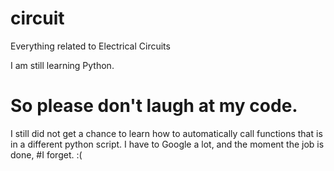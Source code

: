 # circuit
Everything related to Electrical Circuits

I am still learning Python. 
# So please don't laugh at my code. 

I still did not get a chance to learn how to automatically call functions that is in a different python script. 
I have to Google a lot,  and the moment the job is done, 
#I forget. :(

